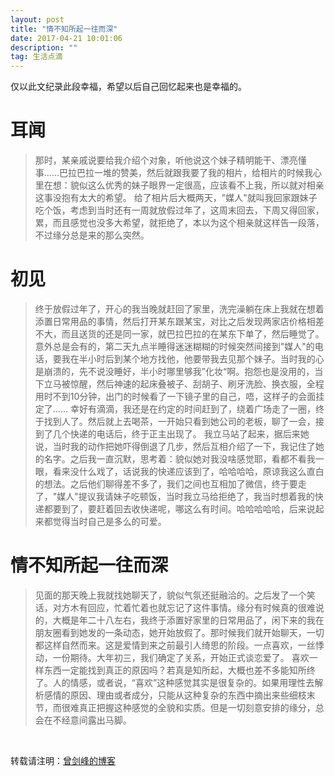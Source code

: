 ```yaml
---
layout: post
title: "情不知所起一往而深"
date: 2017-04-21 10:01:06 
description: ""
tag: 生活点滴
---
```



仅以此文纪录此段幸福，希望以后自己回忆起来也是幸福的。

# 耳闻
> 那时，某亲戚说要给我介绍个对象，听他说这个妹子精明能干、漂亮懂事……巴拉巴拉一堆的赞美，然后就跟我要了我的相片，给相片的时候我心里在想：貌似这么优秀的妹子眼界一定很高，应该看不上我，所以就对相亲这事没抱有太大的希望。
给了相片后大概两天，"媒人"就叫我回家跟妹子吃个饭，考虑到当时还有一周就放假过年了，这周末回去，下周又得回家，累，而且感觉也没多大希望，就拒绝了，本以为这个相亲就这样告一段落，不过缘分总是来的那么突然。

# 初见
> 终于放假过年了，开心的我当晚就赶回了家里，洗完澡躺在床上我就在想着添置日常用品的事情，然后打开某东跟某宝，对比之后发现两家店价格相差不大，而且送货的还是同一家，就巴拉巴拉的在某东下单了，然后睡觉了。
意外总是会有的，第二天九点半睡得迷迷糊糊的时候突然间接到"媒人"的电话，要我在半小时后到某个地方找他，他要带我去见那个妹子。当时我的心是崩溃的，先不说没睡好，半小时哪里够我”化妆“啊。抱怨也是没用的，当下立马被惊醒，然后神速的起床叠被子、刮胡子、刷牙洗脸、换衣服，全程用时不到10分钟，出门的时候看了一下镜子里的自己，唔，这样子的会面挂定了……
幸好有滴滴，我还是在约定的时间赶到了，绕着广场走了一圈，终于找到人了。然后就上去喝茶，一开始只看到她公司的老板，聊了一会，接到了几个快递的电话后，终于正主出现了。
我立马站了起来，据后来她说，当时我的动作把她吓得倒退了几步，然后互相介绍了一下，我记住了她的名字。之后我一直沉默，思考着：貌似她对我没啥感觉耶，看都不看我一眼，看来没什么戏了，话说我的快递应该到了，哈哈哈哈，原谅我这么直白的想法。之后他们聊得差不多了，我们之间也互相加了微信，终于要走了，"媒人"提议我请妹子吃顿饭，当时我立马给拒绝了，我当时想着我的快递都要到了，要赶着回去收快递呢，哪这么有时间。哈哈哈哈哈，后来说起来都觉得当时自己是多么的可爱。

# 情不知所起一往而深
> 见面的那天晚上我就找她聊天了，貌似气氛还挺融洽的。之后发了一个笑话，对方木有回应，忙着忙着也就忘记了这件事情。缘分有时候真的很难说的，大概是年二十八左右，我终于添置好家里的日常用品了，闲下来的我在朋友圈看到她发的一条动态，她开始放假了。那时候我们就开始聊天，一切都这样自然而来。这是爱情到来之前最引人绮思的阶段。一点喜欢，一丝悸动，一份期待。大年初三，我们确定了关系，开始正式谈恋爱了。
喜欢一样东西一定能找到真正的原因吗？若真是知所起，大概也差不多能知所终了。人的情感，或者说，“喜欢”这种感觉其实是很复杂的。如果用理性去解析感情的原因、理由或者成分，只能从这种复杂的东西中摘出来些细枝末节，而很难真正把握这种感觉的全貌和实质。但是一切刻意安排的缘分，总会在不经意间露出马脚。



<br>


转载请注明：[曾剑峰的博客](https://surzeng.github.io)